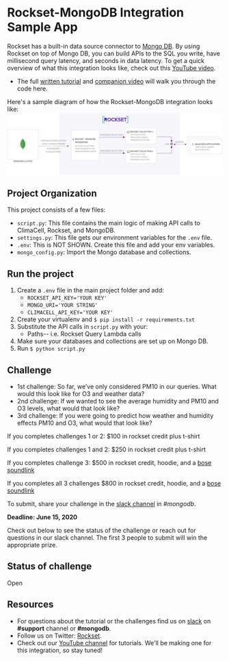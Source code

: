 # Rockset-MongoDB Integration Sample App
Rockset has  a built-in data source connector to [Mongo DB]([https://www.mongodb.com/](https://www.mongodb.com/)).  By using Rockset on top of Mongo DB, you can build APIs to the SQL you write, have millisecond query latency, and seconds in data latency. To get a quick overview of what this integration looks like, check out this [YouTube video](https://www.youtube.com/watch?v=eivdshBA-6g&t=1s).

- The full [written tutorial](https://rockset.com/blog/create-apis-for-aggregations-and-joins-on-mongodb-in-under-15-minutes/) and [companion video](https://www.youtube.com/watch?v=NNMxQU7LK7E) will walk you through the code here. 


Here's a sample diagram of how the Rockset-MongoDB integration looks like:
![Rockset-MongoDB Diagram](mongo_horizontal_bgcolor_2x.png)

## Project Organization
This project consists of a few files:
- `script.py`: This file contains the main logic of making API calls to ClimaCell, Rockset, and MongoDB.
- `settings.py`: This file gets our environment variables for the `.env` file.
- `.env`: This is NOT SHOWN. Create this file and add your env variables.
- `mongo_config.py`: Import the Mongo database and collections.

## Run the project

1.  Create a `.env` file in the main project folder and add:
      - `ROCKSET_API_KEY='YOUR KEY'`
      - `MONGO_URI='YOUR STRING'`
      - `CLIMACELL_API_KEY='YOUR KEY'`
2. Create your virtualenv and  `$ pip install -r requirements.txt`
3. Substitute the API calls in `script.py` with your:
    - Paths-- i.e. Rockset Query Lambda calls
4. Make sure your databases and collections are set up on Mongo DB.
5. Run `$ python script.py`

## Challenge
- 1st challenge: So far, we’ve only considered PM10 in our queries. What would this look like for O3 and weather data?
- 2nd challenge: If we wanted to see the average humidity and PM10 and O3 levels, what would that look like?
- 3rd challenge: If you were going to predict how weather and humidity effects PM10 and O3, what would that look like?

If you completes challenges 1 or 2: $100 in rockset credit plus t-shirt

If you completes challenges 1 and 2: $250  in rockset credit plus t-shirt

If you completes challenge 3: $500 in rockset credit, hoodie, and a [bose soundlink](https://www.bose.com/en_us/products/speakers/portable_speakers/soundlink-micro.html#v=soundlink_micro_black)

If you completes all 3 challenges $800 in rockset credit, hoodie, and a [bose soundlink](https://www.bose.com/en_us/products/speakers/portable_speakers/soundlink-micro.html#v=soundlink_micro_black)

To submit, share your challenge in the [slack channel](http://bit.ly/rockset-community-channel) in *#mongodb*.

**Deadline: June 15, 2020**

Check out below to see the status of the challenge or reach out for questions in our slack channel. The first 3 people to submit will win the appropriate prize.

## Status of challenge
Open

## Resources
- For questions about the tutorial or the challenges find us on [slack](https://bit.ly/rockset-channel) on  **#support** channel or **#mongodb**.
- Follow us on Twitter: [Rockset](https://twitter.com/RocksetCloud).
- Check out our [YouTube channel](https://www.youtube.com/channel/UCy4qLzJ7yuEmsIN2Mm5Pn-w) for tutorials.  We'll be making one for this integration, so stay tuned!
